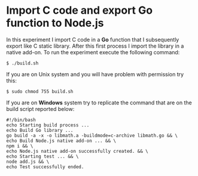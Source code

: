 # Import C code and export Go function to Node.js

In this experiment I import C code in a **Go** function that I subsequently export like C static library. After this first process I import the library in a native add-on. To run the experiment execute the following command:

`$ ./build.sh`

If you are on Unix system and you will have problem with permission try this:

`$ sudo chmod 755 build.sh`

If you are on **Windows** system try to replicate the command that are on the build script reported below:

```
#!/bin/bash          
echo Starting build process ...
echo Build Go library ...
go build -a -x -o libmath.a -buildmode=c-archive libmath.go && \
echo Build Node.js native add-on ... && \
npm i && \
echo Node.js native add-on successfully created. && \
echo Starting test ... && \
node add.js && \
echo Test successfully ended.
```
